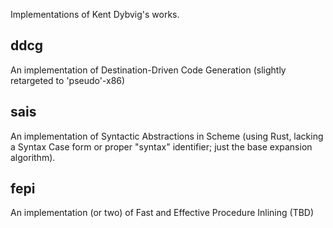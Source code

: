 Implementations of Kent Dybvig's works.

## ddcg

An implementation of Destination-Driven Code Generation (slightly retargeted to 'pseudo'-x86)


## sais

An implementation of Syntactic Abstractions in Scheme (using Rust, lacking a Syntax Case form or
proper "syntax" identifier; just the base expansion algorithm).


## fepi

An implementation (or two) of Fast and Effective Procedure Inlining (TBD)
